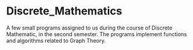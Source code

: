 # Discrete_Mathematics
A few small programs assigned to us during the course of Discrete Mathematic, in the second semester. The programs implement functions and algorithms related to Graph Theory.
